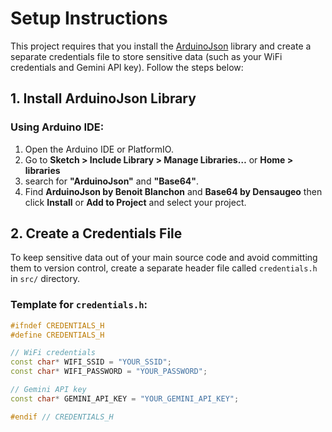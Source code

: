 
# Setup Instructions

This project requires that you install the [ArduinoJson](https://github.com/bblanchon/ArduinoJson) library and create a separate credentials file to store sensitive data (such as your WiFi credentials and Gemini API key). Follow the steps below:

## 1. Install ArduinoJson Library

### Using Arduino IDE:
1. Open the Arduino IDE or PlatformIO.
2. Go to **Sketch > Include Library > Manage Libraries…** or **Home > libraries**
3. search for **"ArduinoJson"** and **"Base64"**.
4. Find **ArduinoJson by Benoit Blanchon** and **Base64 by Densaugeo** then click **Install** or **Add to Project** and select your project.

## 2. Create a Credentials File

To keep sensitive data out of your main source code and avoid committing them to version control, create a separate header file called `credentials.h` in `src/` directory.

### Template for `credentials.h`:

```cpp
#ifndef CREDENTIALS_H
#define CREDENTIALS_H

// WiFi credentials
const char* WIFI_SSID = "YOUR_SSID";
const char* WIFI_PASSWORD = "YOUR_PASSWORD";

// Gemini API key
const char* GEMINI_API_KEY = "YOUR_GEMINI_API_KEY";

#endif // CREDENTIALS_H
```

